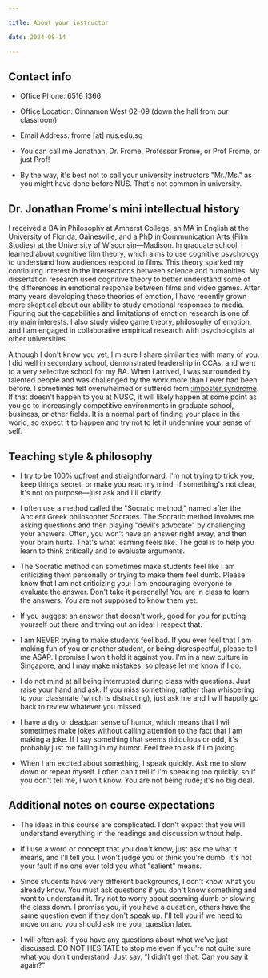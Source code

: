 ```yaml
---

title: About your instructor

date: 2024-08-14

---
```


## Contact info

- Office Phone: 6516 1366

- Office Location: Cinnamon West 02-09 (down the hall from our classroom)

- Email Address: frome [at] nus.edu.sg

- You can call me Jonathan, Dr. Frome, Professor Frome, or Prof Frome, or just Prof!

- By the way, it's best not to call your university instructors "Mr./Ms." as you might have done before NUS. That's not common in university.

## Dr. Jonathan Frome's mini intellectual history

I received a BA in Philosophy at Amherst College, an MA in English at the University of Florida, Gainesville, and a PhD in Communication Arts (Film Studies) at the University of Wisconsin—Madison. In graduate school, I learned about cognitive film theory, which aims to use cognitive psychology to understand how audiences respond to films. This theory sparked my continuing interest in the intersections between science and humanities. My dissertation research used cognitive theory to better understand some of the differences in emotional response between films and video games. After many years developing these theories of emotion, I have recently grown more skeptical about our ability to study emotional responses to media. Figuring out the capabilities and limitations of emotion research is one of my main interests. I also study video game theory, philosophy of emotion, and I am engaged in collaborative empirical research with psychologists at other universities.

Although I don't know you yet, I'm sure I share similarities with many of you. I did well in secondary school, demonstrated leadership in CCAs, and went to a very selective school for my BA. When I arrived, I was surrounded by talented people and was challenged by the work more than I ever had been before. I sometimes felt overwhelmed or suffered from [:imposter syndrome](https://en.wikipedia.org/wiki/Impostor_syndrome). If that doesn't happen to you at NUSC, it will likely happen at some point as you go to increasingly competitive environments in graduate school, business, or other fields. It is a normal part of finding your place in the world, so expect it to happen and try not to let it undermine your sense of self.

## Teaching style & philosophy

- I try to be 100% upfront and straightforward. I'm not trying to trick you, keep things secret, or make you read my mind. If something's not clear, it's not on purpose—just ask and I'll clarify.

- I often use a method called the "Socratic method," named after the Ancient Greek philosopher Socrates. The Socratic method involves me asking questions and then playing "devil's advocate" by challenging your answers. Often, you won't have an answer right away, and then your brain hurts. That's what learning feels like. The goal is to help you learn to think critically and to evaluate arguments.

- The Socratic method can sometimes make students feel like I am criticizing them personally or trying to make them feel dumb. Please know that I am not criticizing you; I am encouraging everyone to evaluate the answer. Don't take it personally! You are in class to learn the answers. You are not supposed to know them yet.

- If you suggest an answer that doesn't work, good for you for putting yourself out there and trying out an idea! I respect that.

- I am NEVER trying to make students feel bad. If you ever feel that I am making fun of you or another student, or being disrespectful, please tell me ASAP. I promise I won't hold it against you. I'm in a new culture in Singapore, and I may make mistakes, so please let me know if I do.

- I do not mind at all being interrupted during class with questions. Just raise your hand and ask. If you miss something, rather than whispering to your classmate (which is distracting), just ask me and I will happily go back to review whatever you missed.

- I have a dry or deadpan sense of humor, which means that I will sometimes make jokes without calling attention to the fact that I am making a joke. If I say something that seems ridiculous or odd, it's probably just me failing in my humor. Feel free to ask if I'm joking.

- When I am excited about something, I speak quickly. Ask me to slow down or repeat myself. I often can't tell if I'm speaking too quickly, so if you don't tell me, I won't know. You are not being rude; it's no big deal.

<!-- separate into sections for teaching style and teaching philosophy; the latter can include more about grading and purpose of the course, and explain why they might be frustrated by the course for not giving them simple answers  -->

## Additional notes on course expectations

- The ideas in this course are complicated. I don't expect that you will understand everything in the readings and discussion without help.

- If I use a word or concept that you don't know, just ask me what it means, and I'll tell you. I won't judge you or think you're dumb. It's not your fault if no one ever told you what "salient" means.

- Since students have very different backgrounds, I don't know what you already know. You must ask questions if you don't know something and want to understand it. Try not to worry about seeming dumb or slowing the class down. I promise you, if you have a question, others have the same question even if they don't speak up. I'll tell you if we need to move on and you should ask me your question later.

- I will often ask if you have any questions about what we've just discussed. DO NOT HESITATE to stop me even if you're not quite sure what you don't understand. Just say, "I didn't get that. Can you say it again?"
